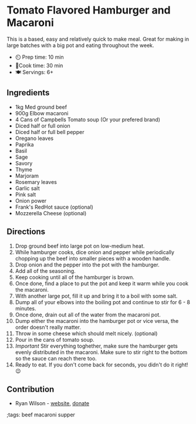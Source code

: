 # Tomato Flavored Hamburger and Macaroni 

This is a based, easy and relatively quick to make meal. Great for making in large batches with a big pot and eating throughout the week. 

- ⏲️ Prep time: 10 min 
- 🍳Cook time: 30 min
- 🍽️ Servings: 6+

## Ingredients

- 1kg Med ground beef
- 900g Elbow macaroni
- 4 Cans of Campbells Tomato soup (Or your prefered brand) 
- Diced half or full onion 
- Diced half or full bell pepper 
- Oregano leaves 
- Paprika 
- Basil 
- Sage 
- Savory 
- Thyme 
- Marjoram 
- Rosemary leaves 
- Garlic salt 
- Pink salt 
- Onion power 
- Frank's RedHot sauce (optional)
- Mozzerella Cheese (optional)

## Directions

1. Drop ground beef into large pot on low-medium heat.
2. While hamburger cooks, dice onion and pepper while periodically chopping up the beef into smaller pieces with a wooden handle. 
3. Drop onion and the pepper into the pot with the hamburger.
4. Add all of the seasoning.
5. Keep cooking until all of the hamburger is brown.
6. Once done, find a place to put the pot and keep it warm while you cook the macaroni.
7. With another large pot, fill it up and bring it to a boil with some salt.
8. Dump all of your elbows into the boiling pot and continue to stir for 6 - 8 minutes.
9. Once done, drain out all of the water from the macaroni pot. 
10. Dump either the macaroni into the hamburger pot or vice versa, the order doesn't really matter.
11. Throw in some cheese which should melt nicely. (optional)
12. Pour in the cans of tomato soup.
13. *Important* Stir everything toghether, make sure the hamburger gets evenly distributed in the macaroni. Make sure to stir right to the bottom so the sauce can reach there too.
14. Ready to eat. If you don't come back for seconds, you didn't do it right! 😉 

## Contribution

- Ryan Wilson - [website](https://rdwilson.xyz), [donate](https://rdwilson.xyz/donate.html)

;tags: beef macaroni supper

